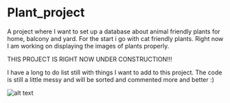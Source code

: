 # Plant_project
A project where I want to set up a database about animal friendly plants for home, balcony and yard. For the start i go with cat friendly plants.  Right now I am working on displaying the images of plants properly.

THIS PROJECT IS RIGHT NOW UNDER CONSTRUCTION!!!

I have a long to do list still with things I want to add to this project. The code is still a little messy and will be sorted and commented more and better :) 

![alt text](https://i.imgur.com/welUO4I.png)
